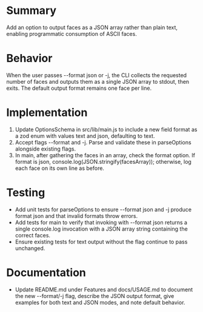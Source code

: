 # Summary

Add an option to output faces as a JSON array rather than plain text, enabling programmatic consumption of ASCII faces.

# Behavior

When the user passes --format json or -j, the CLI collects the requested number of faces and outputs them as a single JSON array to stdout, then exits. The default output format remains one face per line.

# Implementation

1. Update OptionsSchema in src/lib/main.js to include a new field format as a zod enum with values text and json, defaulting to text.
2. Accept flags --format and -j. Parse and validate these in parseOptions alongside existing flags.
3. In main, after gathering the faces in an array, check the format option. If format is json, console.log(JSON.stringify(facesArray)); otherwise, log each face on its own line as before.

# Testing

- Add unit tests for parseOptions to ensure --format json and -j produce format json and that invalid formats throw errors.
- Add tests for main to verify that invoking with --format json returns a single console.log invocation with a JSON array string containing the correct faces.
- Ensure existing tests for text output without the flag continue to pass unchanged.

# Documentation

- Update README.md under Features and docs/USAGE.md to document the new --format/-j flag, describe the JSON output format, give examples for both text and JSON modes, and note default behavior.